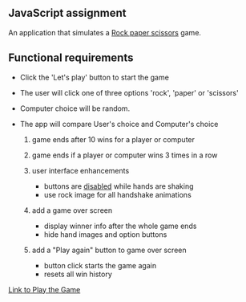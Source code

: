 ## JavaScript assignment 
An application that simulates a [Rock paper scissors](https://en.wikipedia.org/wiki/Rock_paper_scissors) game.

## Functional requirements

- Click the 'Let's play' button to start the game
- The user will click one of three options 'rock', 'paper' or 'scissors'
- Computer choice will be random. 
- The app will compare User's choice and Computer's choice

  1. game ends after 10 wins for a player or computer 
     
  1. game ends if a player or computer wins 3 times in a row
      
  1. user interface enhancements
      - buttons are [disabled](https://www.w3schools.com/jsref/prop_pushbutton_disabled.asp) while hands are shaking
      - use rock image for all handshake animations
  1. add a game over screen
      - display winner info after the whole game ends
      - hide hand images and option buttons
  1. add a "Play again" button to game over screen
      - button click starts the game again
      - resets all win history

[Link to Play the Game](https://users.metropolia.fi/~dungtra/Rock-Paper-Scissors-Game/)
